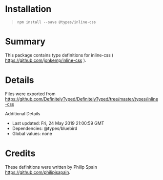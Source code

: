 # Installation
> `npm install --save @types/inline-css`

# Summary
This package contains type definitions for inline-css ( https://github.com/jonkemp/inline-css ).

# Details
Files were exported from https://github.com/DefinitelyTyped/DefinitelyTyped/tree/master/types/inline-css

Additional Details
 * Last updated: Fri, 24 May 2019 21:00:59 GMT
 * Dependencies: @types/bluebird
 * Global values: none

# Credits
These definitions were written by Philip Spain <https://github.com/philipisapain>.
